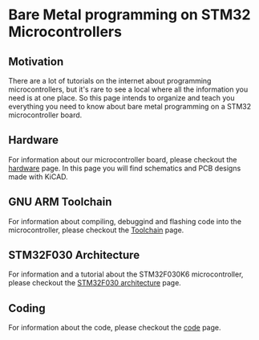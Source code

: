 # Bare Metal programming on STM32 Microcontrollers


## Motivation

There are a lot of tutorials on the internet about programming microcontrollers, but it's rare to see a local where all the information you need is at one place. So this page intends to organize and teach you everything you need to know about bare metal programming on a STM32 microcontroller board.

## Hardware

For information about our microcontroller board, please checkout the [hardware](hardware.md) page. In this page you will find schematics and PCB designs made with KiCAD. 

## GNU ARM Toolchain

For information about compiling, debuggind and flashing code into the microcontroller, please checkout the [Toolchain](program.md) page. 

## STM32F030 Architecture 

For information and a tutorial about the STM32F030K6 microcontroller, please checkout the [STM32F030 architecture](micro.md) page.

## Coding

For information about the code, please checkout the [code](code.md) page.





